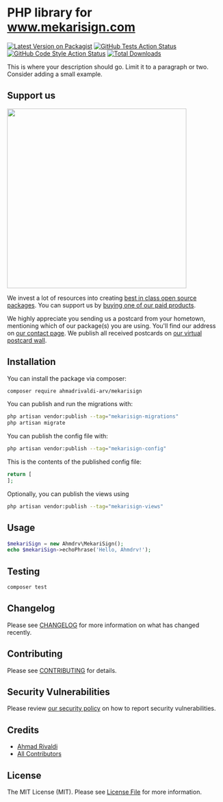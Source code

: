 # PHP library for www.mekarisign.com

[![Latest Version on Packagist](https://img.shields.io/packagist/v/ahmadrivaldi-arv/mekarisign.svg?style=flat-square)](https://packagist.org/packages/ahmadrivaldi-arv/mekarisign)
[![GitHub Tests Action Status](https://img.shields.io/github/actions/workflow/status/ahmadrivaldi-arv/mekarisign/run-tests.yml?branch=main&label=tests&style=flat-square)](https://github.com/ahmadrivaldi-arv/mekarisign/actions?query=workflow%3Arun-tests+branch%3Amain)
[![GitHub Code Style Action Status](https://img.shields.io/github/actions/workflow/status/ahmadrivaldi-arv/mekarisign/fix-php-code-style-issues.yml?branch=main&label=code%20style&style=flat-square)](https://github.com/ahmadrivaldi-arv/mekarisign/actions?query=workflow%3A"Fix+PHP+code+style+issues"+branch%3Amain)
[![Total Downloads](https://img.shields.io/packagist/dt/ahmadrivaldi-arv/mekarisign.svg?style=flat-square)](https://packagist.org/packages/ahmadrivaldi-arv/mekarisign)

This is where your description should go. Limit it to a paragraph or two. Consider adding a small example.

## Support us

[<img src="https://github-ads.s3.eu-central-1.amazonaws.com/mekarisign.jpg?t=1" width="419px" />](https://spatie.be/github-ad-click/mekarisign)

We invest a lot of resources into creating [best in class open source packages](https://spatie.be/open-source). You can support us by [buying one of our paid products](https://spatie.be/open-source/support-us).

We highly appreciate you sending us a postcard from your hometown, mentioning which of our package(s) you are using. You'll find our address on [our contact page](https://spatie.be/about-us). We publish all received postcards on [our virtual postcard wall](https://spatie.be/open-source/postcards).

## Installation

You can install the package via composer:

```bash
composer require ahmadrivaldi-arv/mekarisign
```

You can publish and run the migrations with:

```bash
php artisan vendor:publish --tag="mekarisign-migrations"
php artisan migrate
```

You can publish the config file with:

```bash
php artisan vendor:publish --tag="mekarisign-config"
```

This is the contents of the published config file:

```php
return [
];
```

Optionally, you can publish the views using

```bash
php artisan vendor:publish --tag="mekarisign-views"
```

## Usage

```php
$mekariSign = new Ahmdrv\MekariSign();
echo $mekariSign->echoPhrase('Hello, Ahmdrv!');
```

## Testing

```bash
composer test
```

## Changelog

Please see [CHANGELOG](CHANGELOG.md) for more information on what has changed recently.

## Contributing

Please see [CONTRIBUTING](CONTRIBUTING.md) for details.

## Security Vulnerabilities

Please review [our security policy](../../security/policy) on how to report security vulnerabilities.

## Credits

- [Ahmad Rivaldi](https://github.com/ahmadrivaldi-arv)
- [All Contributors](../../contributors)

## License

The MIT License (MIT). Please see [License File](LICENSE.md) for more information.
